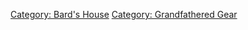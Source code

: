 [Category: Bard's House](Category:_Bard's_House "wikilink") [Category:
Grandfathered Gear](Category:_Grandfathered_Gear "wikilink")
